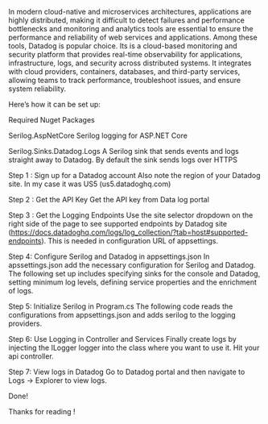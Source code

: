 In modern cloud-native and microservices architectures, applications are highly distributed, making it difficult to detect failures and performance bottlenecks and monitoring and analytics tools are essential to ensure the performance and reliability of web services and applications. Among these tools, Datadog is popular choice. Its is a cloud-based monitoring and security platform that provides real-time observability for applications, infrastructure, logs, and security across distributed systems. It integrates with cloud providers, containers, databases, and third-party services, allowing teams to track performance, troubleshoot issues, and ensure system reliability.

Here’s how it can be set up:

Required Nuget Packages

Serilog.AspNetCore Serilog logging for ASP.NET Core

Serilog.Sinks.Datadog.Logs A Serilog sink that sends events and logs straight away to Datadog. By default the sink sends logs over HTTPS

Step 1 : Sign up for a Datadog account Also note the region of your Datadog site. In my case it was US5 (us5.datadoghq.com)

Step 2 : Get the API Key Get the API key from Data log portal

Step 3 : Get the Logging Endpoints Use the site selector dropdown on the right side of the page to see supported endpoints by Datadog site (https://docs.datadoghq.com/logs/log_collection/?tab=host#supported-endpoints). This is needed in configuration URL of appsettings.

Step 4: Configure Serilog and Datadog in appsettings.json In apssettings.json add the necessary configuration for Serilog and Datadog. The following set up includes specifying sinks for the console and Datadog, setting minimum log levels, defining service properties and the enrichment of logs.

Step 5: Initialize Serilog in Program.cs The following code reads the configurations from appsettings.json and adds serilog to the logging providers.

Step 6: Use Logging in Controller and Services Finally create logs by injecting the ILogger logger into the class where you want to use it. Hit your api controller.

Step 7: View logs in Datadog Go to Datadog portal and then navigate to Logs -> Explorer to view logs.

Done!

Thanks for reading !
